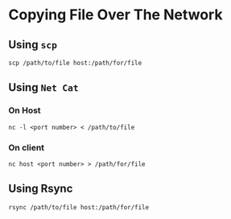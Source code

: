 # Copying File Over The Network

## Using `scp`

```
scp /path/to/file host:/path/for/file
```

## Using `Net Cat`

### On Host

```
nc -l <port number> < /path/to/file
```

### On client

```
nc host <port number> > /path/for/file
```

## Using Rsync

```
rsync /path/to/file host:/path/for/file
```